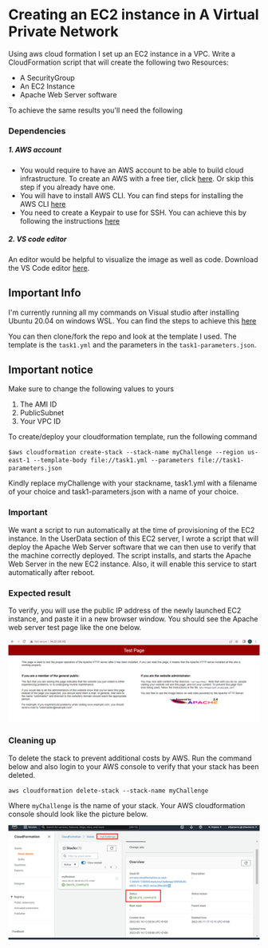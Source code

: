 # Creating an EC2 instance in A Virtual Private Network
Using aws cloud formation I set up an EC2 instance in a VPC.
Write a CloudFormation script that will create the following two Resources: 
- A SecurityGroup
- An EC2 Instance
- Apache Web Server software

To achieve the same results you'll need the following
### Dependencies

##### 1. AWS account
- You would require to have an AWS account to be able to build cloud infrastructure. To create an AWS with a free tier, click [here](https://aws.amazon.com/premiumsupport/knowledge-center/create-and-activate-aws-account/). Or skip this step if you already have one.
- You will have to install AWS CLI. You can find steps for installing the AWS CLI [here](https://aws.amazon.com/cli/)
- You need to create a Keypair to use for SSH. You can achieve this by following the instructions [here](https://docs.aws.amazon.com/AWSEC2/latest/UserGuide/ec2-key-pairs.html#having-ec2-create-your-key-pair)

##### 2. VS code editor
An editor would be helpful to visualize the image as well as code. Download the VS Code editor [here](https://code.visualstudio.com/download).

## Important Info
I'm currently running all my commands on Visual studio after installing Ubuntu 20.04 on windows WSL. You can find the steps to achieve this [here](https://docs.microsoft.com/en-us/windows/dev-environment/javascript/nodejs-on-wsl)

You can then clone/fork the repo and look at the template I used. The template is the ```task1.yml``` and the parameters in the ```task1-parameters.json```.

## Important notice
Make sure to change the following values to yours
1. The AMI ID
2. PublicSubnet
3. Your VPC ID

To create/deploy your cloudformation template, run the following command

```
$aws cloudformation create-stack --stack-name myChallenge --region us-east-1 --template-body file://task1.yml --parameters file://task1-parameters.json
```

Kindly replace myChallenge with your stackname, task1.yml with a filename of your choice and task1-parameters.json with a name of your choice.

### Important
We want a script to run automatically at the time of provisioning of the EC2 instance. In the UserData section of this EC2 server, I wrote a script that will deploy the Apache Web Server software that we can then use to verify that the machine correctly deployed. The script installs, and starts the Apache Web Server in the new EC2 instance. Also, it will enable this service to start automatically after reboot.

### Expected result
To verify, you will use the public IP address of the newly launched EC2 instance, and paste it in a new browser window. You should see the Apache web server test page like the one below.

![](./ChallengeTASK1/apache.png)

### Cleaning up
To delete the stack to prevent additional costs by AWS. Run the command below and also login to your AWS console to verify that your stack has been deleted.

```
aws cloudformation delete-stack --stack-name myChallenge
```

Where `myChallenge` is the name of your stack.
Your AWS cloudformation console should look like the picture below.

![](./ChallengeTASK1/Delete%20stack.png)
